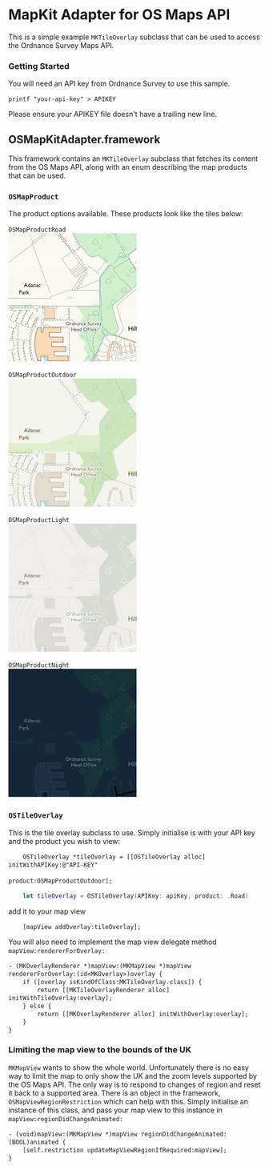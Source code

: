 # MapKit Adapter for OS Maps API
This is a simple example `MKTileOverlay` subclass that can be used to access
the Ordnance Survey Maps API.

### Getting Started
You will need an API key from Ordnance Survey to use this sample.
```
printf "your-api-key" > APIKEY
```
Please ensure your APIKEY file doesn't have a trailing new line.

## OSMapKitAdapter.framework
This framework contains an `MKTileOverlay` subclass that fetches its content
from the OS Maps API, along with an enum describing the map products that can
be used.

### `OSMapProduct`
The product options available. These products look like the tiles below:

`OSMapProductRoad`<br/>
![Sample Road Tile](images/roadtile.png)

`OSMapProductOutdoor`<br/>
![Sample Outdoor Tile](images/outdoortile.png)

`OSMapProductLight`<br/>
![Sample Light Tile](images/lighttile.png)

`OSMapProductNight`<br/>
![Sample Night Tile](images/nighttile.png)

### `OSTileOverlay`
This is the tile overlay subclass to use. Simply initialise is with your API
key and the product you wish to view:

```objc
    OSTileOverlay *tileOverlay = [[OSTileOverlay alloc] initWithAPIKey:@"API-KEY"
                                                           product:OSMapProductOutdoor];
```
```swift
    let tileOverlay = OSTileOverlay(APIKey: apiKey, product: .Road)
```

add it to your map view
```
    [mapView addOverlay:tileOverlay];
```

You will also need to implement the map view delegate method
`mapView:rendererForOverlay:`
```
- (MKOverlayRenderer *)mapView:(MKMapView *)mapView rendererForOverlay:(id<MKOverlay>)overlay {
    if ([overlay isKindOfClass:MKTileOverlay.class]) {
        return [[MKTileOverlayRenderer alloc] initWithTileOverlay:overlay];
    } else {
        return [[MKOverlayRenderer alloc] initWithOverlay:overlay];
    }
}
```

### Limiting the map view to the bounds of the UK
`MKMapView` wants to show the whole world. Unfortunately there is no easy
way to limit the map to only show the UK and the zoom levels supported by
the OS Maps API. The only way is to respond to changes of region and reset
it back to a supported area. There is an object in the framework,
`OSMapViewRegionRestriction` which can help with this. Simply initialise an
instance of this class, and pass your map view to this instance in
`mapView:regionDidChangeAnimated:`
```
- (void)mapView:(MKMapView *)mapView regionDidChangeAnimated:(BOOL)animated {
    [self.restriction updateMapViewRegionIfRequired:mapView];
}
```
